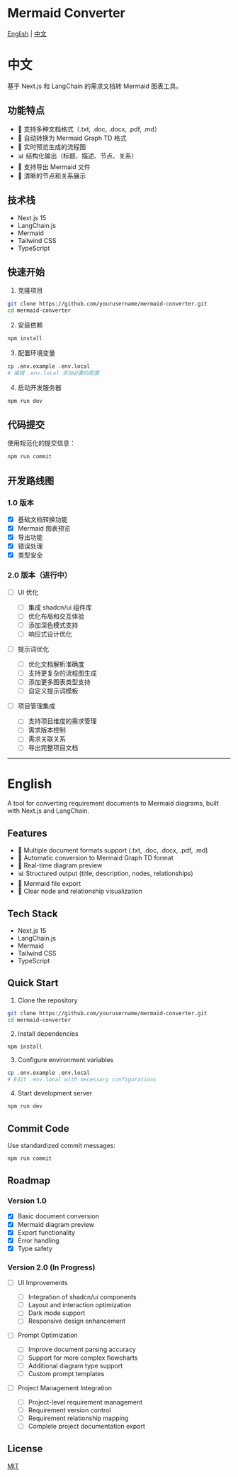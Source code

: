 # Mermaid Converter

[English](#english) | [中文](#中文)

# 中文

基于 Next.js 和 LangChain 的需求文档转 Mermaid 图表工具。

## 功能特点

- 📝 支持多种文档格式（.txt, .doc, .docx, .pdf, .md）
- 🔄 自动转换为 Mermaid Graph TD 格式
- 👀 实时预览生成的流程图
- 📊 结构化输出（标题、描述、节点、关系）
- 💾 支持导出 Mermaid 文件
- 🎨 清晰的节点和关系展示

## 技术栈

- Next.js 15
- LangChain.js
- Mermaid
- Tailwind CSS
- TypeScript

## 快速开始

1. 克隆项目

```bash
git clone https://github.com/yourusername/mermaid-converter.git
cd mermaid-converter
```

2. 安装依赖

```bash
npm install
```

3. 配置环境变量

```bash
cp .env.example .env.local
# 编辑 .env.local 添加必要的配置
```

4. 启动开发服务器

```bash
npm run dev
```

## 代码提交

使用规范化的提交信息：

```bash
npm run commit
```

## 开发路线图

### 1.0 版本

- [x] 基础文档转换功能
- [x] Mermaid 图表预览
- [x] 导出功能
- [x] 错误处理
- [x] 类型安全

### 2.0 版本（进行中）

- [ ] UI 优化

  - [ ] 集成 shadcn/ui 组件库
  - [ ] 优化布局和交互体验
  - [ ] 添加深色模式支持
  - [ ] 响应式设计优化

- [ ] 提示词优化

  - [ ] 优化文档解析准确度
  - [ ] 支持更复杂的流程图生成
  - [ ] 添加更多图表类型支持
  - [ ] 自定义提示词模板

- [ ] 项目管理集成
  - [ ] 支持项目维度的需求管理
  - [ ] 需求版本控制
  - [ ] 需求关联关系
  - [ ] 导出完整项目文档

---

# English

A tool for converting requirement documents to Mermaid diagrams, built with Next.js and LangChain.

## Features

- 📝 Multiple document formats support (.txt, .doc, .docx, .pdf, .md)
- 🔄 Automatic conversion to Mermaid Graph TD format
- 👀 Real-time diagram preview
- 📊 Structured output (title, description, nodes, relationships)
- 💾 Mermaid file export
- 🎨 Clear node and relationship visualization

## Tech Stack

- Next.js 15
- LangChain.js
- Mermaid
- Tailwind CSS
- TypeScript

## Quick Start

1. Clone the repository

```bash
git clone https://github.com/yourusername/mermaid-converter.git
cd mermaid-converter
```

2. Install dependencies

```bash
npm install
```

3. Configure environment variables

```bash
cp .env.example .env.local
# Edit .env.local with necessary configurations
```

4. Start development server

```bash
npm run dev
```

## Commit Code

Use standardized commit messages:

```bash
npm run commit
```

## Roadmap

### Version 1.0

- [x] Basic document conversion
- [x] Mermaid diagram preview
- [x] Export functionality
- [x] Error handling
- [x] Type safety

### Version 2.0 (In Progress)

- [ ] UI Improvements

  - [ ] Integration of shadcn/ui components
  - [ ] Layout and interaction optimization
  - [ ] Dark mode support
  - [ ] Responsive design enhancement

- [ ] Prompt Optimization

  - [ ] Improve document parsing accuracy
  - [ ] Support for more complex flowcharts
  - [ ] Additional diagram type support
  - [ ] Custom prompt templates

- [ ] Project Management Integration
  - [ ] Project-level requirement management
  - [ ] Requirement version control
  - [ ] Requirement relationship mapping
  - [ ] Complete project documentation export

## License

[MIT](LICENSE)

